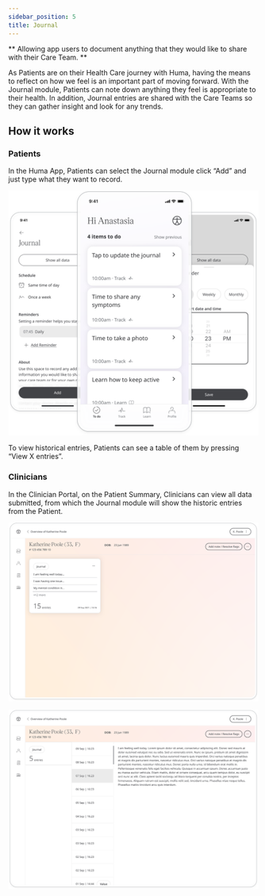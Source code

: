 ```yaml
---
sidebar_position: 5
title: Journal
---
```

** Allowing app users to document anything that they would like to share with their Care Team. **

As Patients are on their Health Care journey with Huma, having the means to reflect on how we feel is an important part of moving forward. With the Journal module, Patients can note down anything they feel is appropriate to their health. In addition, Journal entries are shared with the Care Teams so they can gather insight and look for any trends.

## How it works

### Patients 

In the Huma App, Patients can select the Journal module click “Add” and just type what they want to record.

![Adding to the journal](./assets/journal.svg)

To view historical entries, Patients can see a table of them by pressing “View X entries”.

### Clinicians

In the Clinician Portal, on the Patient Summary, Clinicians can view all data submitted, from which the Journal module will show the historic entries from the Patient.

![Journal in clinician portal](./assets/cp-patient-list-journal.svg)

![Journal in clinician portal](./assets/cp-module-details-journal.svg)